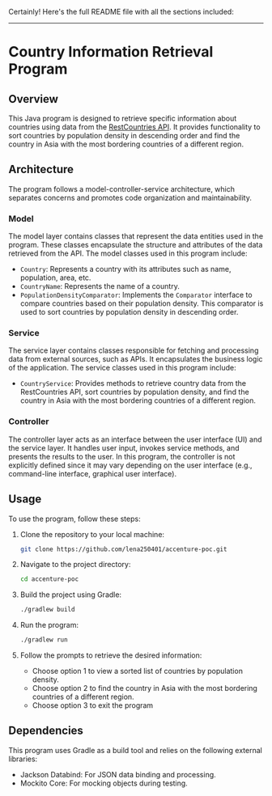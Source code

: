 Certainly! Here's the full README file with all the sections included:

---

# Country Information Retrieval Program

## Overview
This Java program is designed to retrieve specific information about countries using data from the [RestCountries API](https://gitlab.com/restcountries/restcountries). It provides functionality to sort countries by population density in descending order and find the country in Asia with the most bordering countries of a different region.

## Architecture
The program follows a model-controller-service architecture, which separates concerns and promotes code organization and maintainability.

### Model
The model layer contains classes that represent the data entities used in the program. These classes encapsulate the structure and attributes of the data retrieved from the API. The model classes used in this program include:
- `Country`: Represents a country with its attributes such as name, population, area, etc.
- `CountryName`: Represents the name of a country.
- `PopulationDensityComparator`: Implements the `Comparator` interface to compare countries based on their population density. This comparator is used to sort countries by population density in descending order.

### Service
The service layer contains classes responsible for fetching and processing data from external sources, such as APIs. It encapsulates the business logic of the application. The service classes used in this program include:
- `CountryService`: Provides methods to retrieve country data from the RestCountries API, sort countries by population density, and find the country in Asia with the most bordering countries of a different region.

### Controller
The controller layer acts as an interface between the user interface (UI) and the service layer. It handles user input, invokes service methods, and presents the results to the user. In this program, the controller is not explicitly defined since it may vary depending on the user interface (e.g., command-line interface, graphical user interface).

## Usage
To use the program, follow these steps:

1. Clone the repository to your local machine:
   ```bash
   git clone https://github.com/lena250401/accenture-poc.git
   ```

2. Navigate to the project directory:
   ```bash
   cd accenture-poc
   ```

3. Build the project using Gradle:
   ```bash
   ./gradlew build
   ```

4. Run the program:
   ```bash
   ./gradlew run
   ```

5. Follow the prompts to retrieve the desired information:
   - Choose option 1 to view a sorted list of countries by population density.
   - Choose option 2 to find the country in Asia with the most bordering countries of a different region.
   - Choose option 3 to exit the program

## Dependencies
This program uses Gradle as a build tool and relies on the following external libraries:
- Jackson Databind: For JSON data binding and processing.
- Mockito Core: For mocking objects during testing.